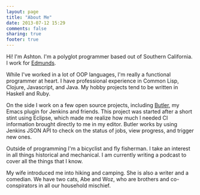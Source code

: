 ```yaml
---
layout: page
title: "About Me"
date: 2013-07-12 15:29
comments: false
sharing: true
footer: true
---
```


Hi! I'm Ashton. I'm a polyglot programmer based out of Southern California. I
work for [Edmunds](http://www.edmunds.com).

While I've worked in a lot of OOP languages, I'm really a functional programmer
at heart. I have professional experience in Common Lisp, Clojure, Javascript,
and Java. My hobby projects tend to be written in Haskell and Ruby.

On the side I work on a few open source projects,
including [Butler](https://github.com/AshtonKem/Butler), my Emacs plugin for
Jenkins and friends. This project was started after a short stint using Eclipse,
which made me realize how much I needed CI information brought directly to me in
my editor. Butler works by using Jenkins JSON API to check on the status of
jobs, view progress, and trigger new ones.

Outside of programming I'm a bicyclist and fly fisherman. I take an interest in
all things historical and mechanical. I am currently writing a podcast to cover
all the things that I know.

My wife introduced me into hiking and camping. She is also a writer and a
comedian. We have two cats, Abe and Woz, who are brothers and co-conspirators in
all our household mischief.
